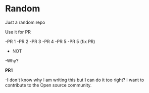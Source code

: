 # Random
Just a random repo

Use it for PR

-PR 1
-PR 2
-PR 3
-PR 4
-PR 5
-PR 5 (fix PR)


- NOT

-Why?


__PR1__

-I don't know why I am writing this but I can do it too right? I want to contribute to the Open source community.



